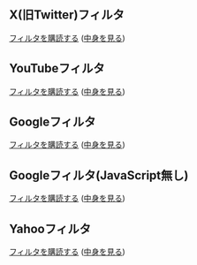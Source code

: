 ## X(旧Twitter)フィルタ
[フィルタを購読する](https://subscribe.adblockplus.org?location=https://raw.githubusercontent.com/0x416f/filter/main/x_filter.txt&title=Xフィルタ) ([中身を見る](https://raw.githubusercontent.com/0x416f/filter/main/x_filter.txt))

## YouTubeフィルタ
[フィルタを購読する](https://subscribe.adblockplus.org?location=https://raw.githubusercontent.com/0x416f/filter/main/youtube_filter.txt&title=YouTubeフィルタ) ([中身を見る](https://raw.githubusercontent.com/0x416f/filter/main/youtube_filter.txt))

## Googleフィルタ
[フィルタを購読する](https://subscribe.adblockplus.org?location=https://raw.githubusercontent.com/0x416f/filter/main/google_filter.txt&title=Googleフィルタ) ([中身を見る](https://raw.githubusercontent.com/0x416f/filter/main/google_filter.txt))

## Googleフィルタ(JavaScript無し)
[フィルタを購読する](https://subscribe.adblockplus.org?location=https://raw.githubusercontent.com/0x416f/filter/main/google_filter_without_js.txt&title=Googleフィルタ) ([中身を見る](https://raw.githubusercontent.com/0x416f/filter/main/google_filter_without_js.txt))

## Yahooフィルタ
[フィルタを購読する](https://subscribe.adblockplus.org?location=https://raw.githubusercontent.com/0x416f/filter/main/yahoo_filter.txt&title=Yahooフィルタ) ([中身を見る](https://raw.githubusercontent.com/0x416f/filter/main/yahoo_filter.txt))
